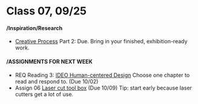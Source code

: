 # Class 07, 09/25


#### /Inspiration/Research


* [Creative Process](creative_process.md) Part 2: Due. Bring in your finished, exhibition-ready work. 


#### /ASSIGNMENTS FOR NEXT WEEK

* REQ Reading 3: [IDEO Human-centered Design](https://drive.google.com/file/d/187hYjorIpv2Xf7bAYMwlq7lHGVv9USq3/view?usp=sharing) Choose one chapter to read and respond to. (Due 10/02) 
* Assign 06 [Laser cut tool box](lasercut.md) (Due 10/09) Tip: start early because laser cutters get a lot of use.
